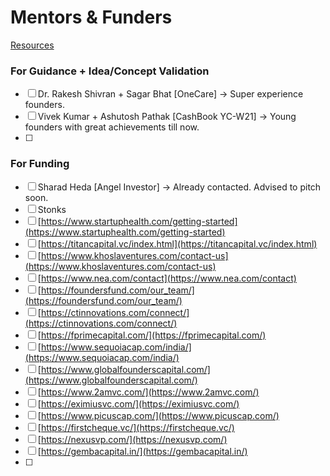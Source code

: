 # Mentors & Funders

[Resources](Mentors%20&%20Funders%20e286b6e65b034ff5b09a4bdab560af85/Resources%2065e7256d21f14a38aace05d5abde4627.md)

### For Guidance + Idea/Concept Validation

- [ ]  Dr. Rakesh Shivran + Sagar Bhat [OneCare] → Super experience founders.
- [ ]  Vivek Kumar + Ashutosh Pathak [CashBook YC-W21] → Young founders with great achievements till now.
- [ ]  

### For Funding

- [ ]  Sharad Heda [Angel Investor] → Already contacted. Advised to pitch soon.
- [ ]  Stonks
- [ ]  [https://www.startuphealth.com/getting-started](https://www.startuphealth.com/getting-started)
- [ ]  [https://titancapital.vc/index.html](https://titancapital.vc/index.html)
- [ ]  [https://www.khoslaventures.com/contact-us](https://www.khoslaventures.com/contact-us)
- [ ]  [https://www.nea.com/contact](https://www.nea.com/contact)
- [ ]  [https://foundersfund.com/our_team/](https://foundersfund.com/our_team/)
- [ ]  [https://ctinnovations.com/connect/](https://ctinnovations.com/connect/)
- [ ]  [https://fprimecapital.com/](https://fprimecapital.com/)
- [ ]  [https://www.sequoiacap.com/india/](https://www.sequoiacap.com/india/)
- [ ]  [https://www.globalfounderscapital.com/](https://www.globalfounderscapital.com/)
- [ ]  [https://www.2amvc.com/](https://www.2amvc.com/)
- [ ]  [https://eximiusvc.com/](https://eximiusvc.com/)
- [ ]  [https://www.picuscap.com/](https://www.picuscap.com/)
- [ ]  [https://firstcheque.vc/](https://firstcheque.vc/)
- [ ]  [https://nexusvp.com/](https://nexusvp.com/)
- [ ]  [https://gembacapital.in/](https://gembacapital.in/)
- [ ]